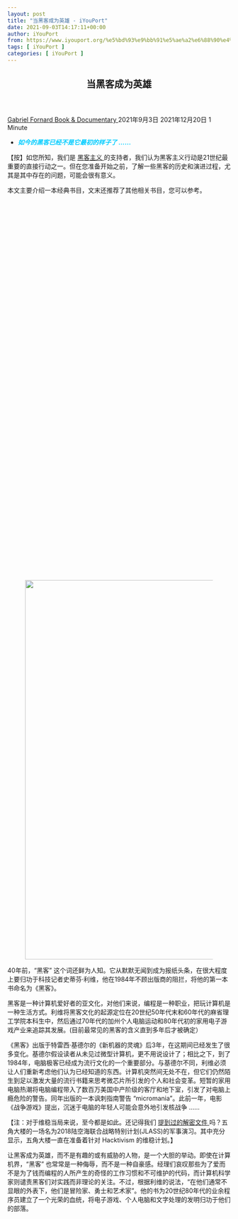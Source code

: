 ```yaml
---
layout: post
title: "当黑客成为英雄 - iYouPort"
date: 2021-09-03T14:17:11+00:00
author: iYouPort
from: https://www.iyouport.org/%e5%bd%93%e9%bb%91%e5%ae%a2%e6%88%90%e4%b8%ba%e8%8b%b1%e9%9b%84/
tags: [ iYouPort ]
categories: [ iYouPort ]
---
```


<article class="post-17171 post type-post status-publish format-standard has-post-thumbnail hentry category-book-documentary tag-hacker" id="post-17171">
 <header class="entry-header">
  <h1 class="entry-title">
   当黑客成为英雄
  </h1>
 </header>
 <div class="entry-meta">
  <span class="byline">
   <a href="https://www.iyouport.org/author/gabrielfornard/" rel="author" title="文章作者 Gabriel Fornard">
    Gabriel Fornard
   </a>
  </span>
  <span class="cat-links">
   <a href="https://www.iyouport.org/category/book-documentary/" rel="category tag">
    Book &amp; Documentary
   </a>
  </span>
  <span class="published-on">
   <time class="entry-date published" datetime="2021-09-03T22:17:11+08:00">
    2021年9月3日
   </time>
   <time class="updated" datetime="2021-12-20T22:27:06+08:00">
    2021年12月20日
   </time>
  </span>
  <span class="word-count">
   1 Minute
  </span>
 </div>
 <div class="entry-content">
  <ul>
   <li>
    <span style="color: #00ccff;">
     <em>
      <strong>
       如今的黑客已经不是它最初的样子了 ……
      </strong>
     </em>
    </span>
   </li>
  </ul>
  <p>
   【按】如您所知，我们是
   <a href="https://iyouport.substack.com/?sort=search&amp;search=%E9%BB%91%E5%AE%A2%E4%B8%BB%E4%B9%89%E8%A1%8C%E5%8A%A8%E5%8A%9B" rel="">
    黑客主义
   </a>
   的支持者，我们认为黑客主义行动是21世纪最重要的直接行动之一。但在您准备开始之前，了解一些黑客的历史和演进过程，尤其是其中存在的问题，可能会很有意义。
  </p>
  <p>
   本文主要介绍一本经典书目，文末还推荐了其他相关书目，您可以参考。
  </p>
  <div class="captioned-image-container">
   <figure>
    <a class="image-link image2 image2-854-548" href="https://i2.wp.com/cdn.substack.com/image/fetch/f_auto,q_auto:good,fl_progressive:steep/https%3A%2F%2Fbucketeer-e05bbc84-baa3-437e-9518-adb32be77984.s3.amazonaws.com%2Fpublic%2Fimages%2Fbaf2b92d-67a0-457e-a741-4dec9b25d629_548x854.png?ssl=1" rel="nofollow noopener" target="_blank">
     <img alt="" class="sizing-default aligncenter jetpack-lazy-image" data-attrs='{"src":"https://bucketeer-e05bbc84-baa3-437e-9518-adb32be77984.s3.amazonaws.com/public/images/baf2b92d-67a0-457e-a741-4dec9b25d629_548x854.png","fullscreen":null,"height":854,"width":548,"resizeWidth":null,"bytes":null,"alt":null,"title":null,"type":null,"href":null}' data-lazy-src="https://i1.wp.com/cdn.substack.com/image/fetch/w_1100,c_limit,f_auto,q_auto:good,fl_progressive:steep/https%3A%2F%2Fbucketeer-e05bbc84-baa3-437e-9518-adb32be77984.s3.amazonaws.com%2Fpublic%2Fimages%2Fbaf2b92d-67a0-457e-a741-4dec9b25d629_548x854.png?resize=548%2C854&amp;is-pending-load=1#038;ssl=1" data-recalc-dims="1" height="854" src="https://i1.wp.com/cdn.substack.com/image/fetch/w_1100,c_limit,f_auto,q_auto:good,fl_progressive:steep/https%3A%2F%2Fbucketeer-e05bbc84-baa3-437e-9518-adb32be77984.s3.amazonaws.com%2Fpublic%2Fimages%2Fbaf2b92d-67a0-457e-a741-4dec9b25d629_548x854.png?resize=548%2C854&amp;ssl=1" srcset="data:image/gif;base64,R0lGODlhAQABAIAAAAAAAP///yH5BAEAAAAALAAAAAABAAEAAAIBRAA7" width="548"/>
     <noscript>
      <img alt="" class="sizing-default aligncenter" data-attrs='{"src":"https://bucketeer-e05bbc84-baa3-437e-9518-adb32be77984.s3.amazonaws.com/public/images/baf2b92d-67a0-457e-a741-4dec9b25d629_548x854.png","fullscreen":null,"height":854,"width":548,"resizeWidth":null,"bytes":null,"alt":null,"title":null,"type":null,"href":null}' data-recalc-dims="1" height="854" src="https://i1.wp.com/cdn.substack.com/image/fetch/w_1100,c_limit,f_auto,q_auto:good,fl_progressive:steep/https%3A%2F%2Fbucketeer-e05bbc84-baa3-437e-9518-adb32be77984.s3.amazonaws.com%2Fpublic%2Fimages%2Fbaf2b92d-67a0-457e-a741-4dec9b25d629_548x854.png?resize=548%2C854&amp;ssl=1" width="548"/>
     </noscript>
    </a>
   </figure>
  </div>
  <p>
   40年前，“黑客” 这个词还鲜为人知。它从默默无闻到成为报纸头条，在很大程度上要归功于科技记者史蒂芬·利维，他在1984年不顾出版商的阻拦，将他的第一本书命名为《黑客》。
  </p>
  <p>
   黑客是一种计算机爱好者的亚文化，对他们来说，编程是一种职业，把玩计算机是一种生活方式。利维将黑客文化的起源定位在20世纪50年代末和60年代的麻省理工学院本科生中，然后通过70年代的加州个人电脑运动和80年代初的家用电子游戏产业来追踪其发展。(目前最常见的黑客的含义直到多年后才被确定）
  </p>
  <p>
   《黑客》出版于特雷西·基德尔的《新机器的灵魂》后3年，在这期间已经发生了很多变化。基德尔假设读者从未见过微型计算机，更不用说设计了；相比之下，到了1984年，电脑极客已经成为流行文化的一个重要部分。与基德尔不同，利维必须让人们重新考虑他们认为已经知道的东西。计算机突然间无处不在，但它们仍然陌生到足以激发大量的流行书籍来思考微芯片所引发的个人和社会变革。短暂的家用电脑热潮将电脑编程带入了数百万美国中产阶级的客厅和地下室，引发了对电脑上瘾危险的警告。同年出版的一本讽刺指南警告 “micromania”。此前一年，电影《战争游戏》提出，沉迷于电脑的年轻人可能会意外地引发核战争 ……
  </p>
  <p>
   【注：对于维稳当局来说，至今都是如此。还记得我们
   <a href="https://iyouport.substack.com/p/94b" rel="">
    提到过的解密文件
   </a>
   吗？五角大楼的一场名为2018陆空海联合战略特别计划(JLASS)的军事演习。其中充分显示，五角大楼一直在准备着针对 Hacktivism 的维稳计划。】
  </p>
  <p>
   让黑客成为英雄，而不是有趣的或有威胁的人物，是一个大胆的举动。即使在计算机界，“黑客” 也常常是一种侮辱，而不是一种自豪感。经理们哀叹那些为了爱而不是为了钱而编程的人所产生的奇怪的工作习惯和不可维护的代码，而计算机科学家则谴责黑客们对实践而非理论的关注。不过，根据利维的说法，“在他们通常不显眼的外表下，他们是冒险家、勇士和艺术家”。他的书为20世纪80年代的业余程序员建立了一个光荣的血统，将电子游戏、个人电脑和文字处理的发明归功于他们的部落。
  </p>
  <div class="captioned-image-container">
   <figure>
    <p>
     <figure class="wp-caption aligncenter" style="width: 728px">
      <img alt="" class="sizing-default jetpack-lazy-image" data-attrs='{"src":"https://bucketeer-e05bbc84-baa3-437e-9518-adb32be77984.s3.amazonaws.com/public/images/7b96ec10-543d-4ffb-a621-111544d1226e_1067x3744.png","fullscreen":null,"height":3744,"width":1067,"resizeWidth":null,"bytes":null,"alt":null,"title":null,"type":null,"href":null}' data-lazy-src="https://i1.wp.com/cdn.substack.com/image/fetch/w_1100,c_limit,f_auto,q_auto:good,fl_progressive:steep/https%3A%2F%2Fbucketeer-e05bbc84-baa3-437e-9518-adb32be77984.s3.amazonaws.com%2Fpublic%2Fimages%2F7b96ec10-543d-4ffb-a621-111544d1226e_1067x3744.png?resize=728%2C3744&amp;is-pending-load=1#038;ssl=1" data-recalc-dims="1" height="3744" src="https://i1.wp.com/cdn.substack.com/image/fetch/w_1100,c_limit,f_auto,q_auto:good,fl_progressive:steep/https%3A%2F%2Fbucketeer-e05bbc84-baa3-437e-9518-adb32be77984.s3.amazonaws.com%2Fpublic%2Fimages%2F7b96ec10-543d-4ffb-a621-111544d1226e_1067x3744.png?resize=728%2C3744&amp;ssl=1" srcset="data:image/gif;base64,R0lGODlhAQABAIAAAAAAAP///yH5BAEAAAAALAAAAAABAAEAAAIBRAA7" width="728"/>
      <noscript>
       <img alt="" class="sizing-default" data-attrs='{"src":"https://bucketeer-e05bbc84-baa3-437e-9518-adb32be77984.s3.amazonaws.com/public/images/7b96ec10-543d-4ffb-a621-111544d1226e_1067x3744.png","fullscreen":null,"height":3744,"width":1067,"resizeWidth":null,"bytes":null,"alt":null,"title":null,"type":null,"href":null}' data-recalc-dims="1" height="3744" src="https://i1.wp.com/cdn.substack.com/image/fetch/w_1100,c_limit,f_auto,q_auto:good,fl_progressive:steep/https%3A%2F%2Fbucketeer-e05bbc84-baa3-437e-9518-adb32be77984.s3.amazonaws.com%2Fpublic%2Fimages%2F7b96ec10-543d-4ffb-a621-111544d1226e_1067x3744.png?resize=728%2C3744&amp;ssl=1" width="728"/>
      </noscript>
      <figcaption class="wp-caption-text">
       https://www.patreon.com/posts/zhe-bu-shi-leng-42876322
      </figcaption>
     </figure>
    </p>
   </figure>
  </div>
  <h3>
   <strong>
    黑客伦理
   </strong>
  </h3>
  <p>
   你很有可能读过利维的书，这本书常年位于亚马逊计算机历史畅销书榜首附近，并在2020年获得了超过130次新的引用。即使你没有读过，也可能已经遇到过他将 “黑客伦理” 提炼为六个要点的清单。利维宣称这是 “他们给我们的礼物”，“甚至对我们这些对计算机完全没有兴趣的人也有价值”。
  </p>
  <p>
   六个要点：
  </p>
  <ul>
   <li>
    接触计算机  — — 以及任何可能教你了解世界运作方式的东西  — —
    <strong>
     应该是无限制的和完全的
    </strong>
    。始终屈服于 “实践的要求”！
   </li>
   <li>
    <strong>
     所有的信息都应该是免费的
    </strong>
    。
   </li>
   <li>
    <strong>
     不信任任何权威 — — 促进去中心化
    </strong>
    。
   </li>
   <li>
    评判黑客的标准应该是他们的黑客行动，而不是学位、年龄、种族、性别或职位等标准。
   </li>
   <li>
    你可以在电脑上创造艺术和美丽。
   </li>
   <li>
    计算机可以改变你的生活，使之更好。
   </li>
  </ul>
  <p>
   就像人类学家访问一个偏远的部落一样，利维拥有认识和记录一个陌生文化的核心假设所需的外部视角。在某种意义上，这些要点是永恒的。如果你正在阅读这篇文章，你肯定会在自己身上或在你工作或学习过的人身上认识到其中一些信念。然而，
   <strong>
    阅读清单并不能替代在其原始背景下理解这些信念
   </strong>
   。
  </p>
  <div class="captioned-image-container">
   <figure>
    <p>
     <figure class="wp-caption aligncenter" style="width: 728px">
      <img alt="" class="sizing-default jetpack-lazy-image" data-attrs='{"src":"https://bucketeer-e05bbc84-baa3-437e-9518-adb32be77984.s3.amazonaws.com/public/images/fe95eaf6-6fb9-4a98-9726-24ec19ea1d92_1067x779.png","fullscreen":null,"height":779,"width":1067,"resizeWidth":null,"bytes":null,"alt":null,"title":null,"type":null,"href":null}' data-lazy-src="https://i1.wp.com/cdn.substack.com/image/fetch/w_1100,c_limit,f_auto,q_auto:good,fl_progressive:steep/https%3A%2F%2Fbucketeer-e05bbc84-baa3-437e-9518-adb32be77984.s3.amazonaws.com%2Fpublic%2Fimages%2Ffe95eaf6-6fb9-4a98-9726-24ec19ea1d92_1067x779.png?resize=728%2C779&amp;is-pending-load=1#038;ssl=1" data-recalc-dims="1" height="779" src="https://i1.wp.com/cdn.substack.com/image/fetch/w_1100,c_limit,f_auto,q_auto:good,fl_progressive:steep/https%3A%2F%2Fbucketeer-e05bbc84-baa3-437e-9518-adb32be77984.s3.amazonaws.com%2Fpublic%2Fimages%2Ffe95eaf6-6fb9-4a98-9726-24ec19ea1d92_1067x779.png?resize=728%2C779&amp;ssl=1" srcset="data:image/gif;base64,R0lGODlhAQABAIAAAAAAAP///yH5BAEAAAAALAAAAAABAAEAAAIBRAA7" width="728"/>
      <noscript>
       <img alt="" class="sizing-default" data-attrs='{"src":"https://bucketeer-e05bbc84-baa3-437e-9518-adb32be77984.s3.amazonaws.com/public/images/fe95eaf6-6fb9-4a98-9726-24ec19ea1d92_1067x779.png","fullscreen":null,"height":779,"width":1067,"resizeWidth":null,"bytes":null,"alt":null,"title":null,"type":null,"href":null}' data-recalc-dims="1" height="779" src="https://i1.wp.com/cdn.substack.com/image/fetch/w_1100,c_limit,f_auto,q_auto:good,fl_progressive:steep/https%3A%2F%2Fbucketeer-e05bbc84-baa3-437e-9518-adb32be77984.s3.amazonaws.com%2Fpublic%2Fimages%2Ffe95eaf6-6fb9-4a98-9726-24ec19ea1d92_1067x779.png?resize=728%2C779&amp;ssl=1" width="728"/>
      </noscript>
      <figcaption class="wp-caption-text">
       https://www.patreon.com/posts/zui-li-hai-de-ke-51119643
      </figcaption>
     </figure>
    </p>
   </figure>
  </div>
  <h3>
   <strong>
    1960年代的麻省理工学院黑客们
   </strong>
  </h3>
  <p>
   这本书的第一部分，解释了麻省理工学院黑客精神的起源，是迄今为止最有影响力的部分。黑客这个词在麻省理工学院的文化中根深蒂固。像其他学生一样，麻省理工学院的学生们也喜欢恶作剧。对于有天赋的和高度竞争性的技术工程师来说，恶作剧是一个机会，可以通过令人惊叹虽然毫无意义的工程创意壮举来炫耀。麻省理工学院最典型的黑客行为发生在1984年，当时一辆看似校园警车的东西出现在大圆顶上。
  </p>
  <p>
   那些表现出高超技能但没有明显功利性的计算机程序也可能是 “黑客”。从1958年起，计算机黑客社区围绕麻省理工学院的TX-0计算机形成，并在1962年第一批微型计算机之一 — — 数字设备公司的PDP-1安装时扩大。麻省理工学院当时在计算领域处于世界领先地位，这要归功于围绕 “旋风计划”（一台早期的数字计算机，成为SAGE防空网络的原型）、分时系统的开创性工作（成为MAC计划）以及由约翰·麦卡锡和马文·明斯基创建的人工智能实验室而建立的专业知识集群。
  </p>
  <p>
   【注：TX-0 是早期的完全晶体管计算机，包含当时巨大的64K的18位字磁芯存储器。TX-0的建造始于1955年，并于1956年结束。直到1960年代，它一直在MIT中使用。PDP-1，迪吉多公司PDP系列所推出的第一个机型，于1960年上市。它是形成黑客文化的重要推手，在麻省理工学院与BBN Technologies 都可以看到它的身影。】
  </p>
  <div class="captioned-image-container">
   <figure>
    <p>
     <figure class="wp-caption aligncenter" style="width: 728px">
      <img alt="" class="sizing-default jetpack-lazy-image" data-attrs='{"src":"https://bucketeer-e05bbc84-baa3-437e-9518-adb32be77984.s3.amazonaws.com/public/images/0d40e075-be64-44f3-a817-657191ac6b08_1067x1747.png","fullscreen":null,"height":1747,"width":1067,"resizeWidth":null,"bytes":null,"alt":null,"title":null,"type":null,"href":null}' data-lazy-src="https://i0.wp.com/cdn.substack.com/image/fetch/w_1100,c_limit,f_auto,q_auto:good,fl_progressive:steep/https%3A%2F%2Fbucketeer-e05bbc84-baa3-437e-9518-adb32be77984.s3.amazonaws.com%2Fpublic%2Fimages%2F0d40e075-be64-44f3-a817-657191ac6b08_1067x1747.png?resize=728%2C1747&amp;is-pending-load=1#038;ssl=1" data-recalc-dims="1" height="1747" src="https://i0.wp.com/cdn.substack.com/image/fetch/w_1100,c_limit,f_auto,q_auto:good,fl_progressive:steep/https%3A%2F%2Fbucketeer-e05bbc84-baa3-437e-9518-adb32be77984.s3.amazonaws.com%2Fpublic%2Fimages%2F0d40e075-be64-44f3-a817-657191ac6b08_1067x1747.png?resize=728%2C1747&amp;ssl=1" srcset="data:image/gif;base64,R0lGODlhAQABAIAAAAAAAP///yH5BAEAAAAALAAAAAABAAEAAAIBRAA7" width="728"/>
      <noscript>
       <img alt="" class="sizing-default" data-attrs='{"src":"https://bucketeer-e05bbc84-baa3-437e-9518-adb32be77984.s3.amazonaws.com/public/images/0d40e075-be64-44f3-a817-657191ac6b08_1067x1747.png","fullscreen":null,"height":1747,"width":1067,"resizeWidth":null,"bytes":null,"alt":null,"title":null,"type":null,"href":null}' data-recalc-dims="1" height="1747" src="https://i0.wp.com/cdn.substack.com/image/fetch/w_1100,c_limit,f_auto,q_auto:good,fl_progressive:steep/https%3A%2F%2Fbucketeer-e05bbc84-baa3-437e-9518-adb32be77984.s3.amazonaws.com%2Fpublic%2Fimages%2F0d40e075-be64-44f3-a817-657191ac6b08_1067x1747.png?resize=728%2C1747&amp;ssl=1" width="728"/>
      </noscript>
      <figcaption class="wp-caption-text">
       https://www.patreon.com/posts/kan-dian-ying-ke-51513552
      </figcaption>
     </figure>
    </p>
   </figure>
  </div>
  <p>
   黑客们的共同乐趣是操纵正式的、基于规则的系统的运作，以产生意想不到的结果。利维描述说，他们在麻省理工学院铁路模型技术俱乐部 (Tech Model Railroad Club) 的会议上黑掉了《罗伯特议事规则》，黑掉了英语，以产生像 winnitude 这样在逻辑上应该存在的词；甚至黑掉了印在他们最喜欢的餐馆菜单上的中文符号，以创造出无法食用的 “酸甜苦辣瓜”。
  </p>
  <p>
   计算机编程为符号的高超操作提供了无与伦比的机会。利维通过展示黑客们从十进制打印程序中剃除指令来证明这一点。在几个星期的竞争性编程的公共狂热中，最终在告示板上胜利地张贴了一个最佳程序。这并不罕见：在20世纪50年代，让计算机做任何事都需要高效的编程。在接受采访时，计算机先驱们经常回忆起被挤在一张打孔卡上的加载器程序、节省了几条指令的子程序调用机制、或在磁鼓上自动分配指令以便及时被读取执行的汇编器所带来的快乐。许多著名的计算机科学家都是从系统程序员开始的，这个群体以其非传统的外观而闻名。早在1958年，在黑客或嬉皮士被记录在案之前，《商业周刊》的一篇文章就抱怨说：“计算机一直在错误的人手中。1966年，当 “数据处理管理协会”(DPMA)，一个行政计算中心的主管团体，开始考虑与ACM的关系时，他们的一位领导人重复了一个谣言，说ACM成员 “是运动衫和运动鞋团体的一部分” 。
  </p>
  <p>
   麻省理工学院的特别之处不在于它有一台电脑，也不在于不修边幅的程序员在设计令人印象深刻的技巧。而是麻省理工学院有足够多的计算机，可以把几台多余的机器留在外面供社区成员玩耍。大多数计算机都掌握在专业操作员手中，用一个奇怪的反天主教的比喻，利维将其视为 “神职人员” — — 站在信徒和救赎工具之间。学生们会提交程序并得到结果，但从未接触过计算机或与之直接互动。即使是那些把计算机当作实验室设备的大学，让研究人员在机器上注册一两个小时，也需要记录目的。
  </p>
  <p>
   利维仔细地将他的黑客概念与 “官方认可的用户” 区分开，对后者来说，计算是解决研究问题和发表论文的一种手段，而不是目的本身。对于黑客来说，他们中的大多数人都是从本科生开始的，
   <strong>
    计算机编程不是对正式学习的帮助，而是一种替代。利维笔下的许多人物都从大学辍学，花更多的时间来玩弄机器
   </strong>
   。一个黑客实现了第一个LISP解释器，其他的黑客去了加州，在伯克利开发操作系统，明斯基雇佣了几个人为他的实验室制作软件。然而，利维把他们在分时系统和人工智能方面的正式工作放在了台下，而把重点放在他们夜间的追求上。他们是一个丰富的阵容，利维把他们作为有自己特点的古怪的人而不是作为普通极客来表现方面，做得非常好。
  </p>
  <p>
   由于不需要证明他们的程序有任何有用的用途，黑客们开创了计算机技术的项目，一旦硬件成本下降，这些项目就会变得很普遍。PDP-1配备了一个基于矢量的图形显示器，这对那个时代来说是一个不寻常的能力。他们的一个程序是 “昂贵的打字机”，它使用屏幕来编辑程序代码。占用整台计算机进行编程没有什么经济意义，这就是为什么通常的做法是用铅笔写出代码，然后打到卡片或纸带上。另一种是 “昂贵的计算器”，它在一个比它贵几百倍的设备上复制了机械式桌面计算器的互动功能。
  </p>
  <p>
   利维用一整章的篇幅介绍了黑客集体所进行的最辉煌的资源滥用：视频游戏《太空战》，黑客们从旧的科幻小说书中得到启发，对任务进行编程，模拟和可视化火箭船在太空中的运动，添加光子鱼雷、复杂的星域背景和恒星的引力，创造了一个令人上瘾的战斗游戏。这并不是第一个游戏，但却是第一个重要的电子游戏。DEC开始将代码作为其计算机的诊断程序分发，并将其传播到许多其他网站。1972年，Whole Earth Catalog 的创始人斯图尔特·布兰德（Stewart Brand）在《滚石》杂志的一篇文章中介绍了《太空战》，为它带来了更大的名气。事实证明，这款游戏对于酒吧里的醉酒者来说过于复杂了，但诺兰和达布尼以他们的下一个版本启动了视频街机行业：《乓》（Pong）。
  </p>
  <div class="captioned-image-container">
   <figure>
    <a class="image-link image2 image2-786-474" href="https://i0.wp.com/cdn.substack.com/image/fetch/f_auto,q_auto:good,fl_progressive:steep/https%3A%2F%2Fbucketeer-e05bbc84-baa3-437e-9518-adb32be77984.s3.amazonaws.com%2Fpublic%2Fimages%2F45fb021d-ccde-4806-9da0-beba1170d0c2_474x786.png?ssl=1" rel="nofollow noopener" target="_blank">
     <img alt="" class="sizing-default aligncenter jetpack-lazy-image" data-attrs='{"src":"https://bucketeer-e05bbc84-baa3-437e-9518-adb32be77984.s3.amazonaws.com/public/images/45fb021d-ccde-4806-9da0-beba1170d0c2_474x786.png","fullscreen":null,"height":786,"width":474,"resizeWidth":null,"bytes":null,"alt":null,"title":null,"type":null,"href":null}' data-lazy-src="https://i1.wp.com/cdn.substack.com/image/fetch/w_1100,c_limit,f_auto,q_auto:good,fl_progressive:steep/https%3A%2F%2Fbucketeer-e05bbc84-baa3-437e-9518-adb32be77984.s3.amazonaws.com%2Fpublic%2Fimages%2F45fb021d-ccde-4806-9da0-beba1170d0c2_474x786.png?resize=474%2C786&amp;is-pending-load=1#038;ssl=1" data-recalc-dims="1" height="786" src="https://i1.wp.com/cdn.substack.com/image/fetch/w_1100,c_limit,f_auto,q_auto:good,fl_progressive:steep/https%3A%2F%2Fbucketeer-e05bbc84-baa3-437e-9518-adb32be77984.s3.amazonaws.com%2Fpublic%2Fimages%2F45fb021d-ccde-4806-9da0-beba1170d0c2_474x786.png?resize=474%2C786&amp;ssl=1" srcset="data:image/gif;base64,R0lGODlhAQABAIAAAAAAAP///yH5BAEAAAAALAAAAAABAAEAAAIBRAA7" width="474"/>
     <noscript>
      <img alt="" class="sizing-default aligncenter" data-attrs='{"src":"https://bucketeer-e05bbc84-baa3-437e-9518-adb32be77984.s3.amazonaws.com/public/images/45fb021d-ccde-4806-9da0-beba1170d0c2_474x786.png","fullscreen":null,"height":786,"width":474,"resizeWidth":null,"bytes":null,"alt":null,"title":null,"type":null,"href":null}' data-recalc-dims="1" height="786" src="https://i1.wp.com/cdn.substack.com/image/fetch/w_1100,c_limit,f_auto,q_auto:good,fl_progressive:steep/https%3A%2F%2Fbucketeer-e05bbc84-baa3-437e-9518-adb32be77984.s3.amazonaws.com%2Fpublic%2Fimages%2F45fb021d-ccde-4806-9da0-beba1170d0c2_474x786.png?resize=474%2C786&amp;ssl=1" width="474"/>
     </noscript>
    </a>
   </figure>
  </div>
  <h3>
   <strong>
    庆祝黑客文化
   </strong>
  </h3>
  <p>
   最初的黑客既没有破坏性，也不像后来盗用这个词的网上破坏者和罪犯那样致力于偷窃专有数据，但他们实际上是反社会的。
   <strong>
    利维描述他们如何不尊重任何可能限制他们使用技术或阻止他们重新配置系统的规则或惯例。他们被视为绕过上锁的门，对电梯进行重新编程，并占有工具。
   </strong>
  </p>
  <p>
   大多数技术作家可以被归类为批评家或拉拉队。对拉拉队来说，新技术开启了乌托邦式的可能性，释放了人类的潜力。对批评者来说，每一项新技术都是对意外后果的研究，或者是加强不公正和压迫的方式。利维并非不加批判，但他明确地对捕捉他的主人公如何看待世界更感兴趣，而不是对他们进行训斥。该书的副标题是 “计算机革命的英雄”，并不承认有太多的细微差别。
  </p>
  <p>
   并非所有黑客文化的观察者都能如此接受。利维拒绝了麻省理工学院教授 Joseph Weizenbaum 对该学院的 “计算机流浪汉”（一个从Brand借来的术语）的描述，这让人想起维多利亚时代小说中的肮脏的鸦片馆，“可以看到邋遢的年轻人，往往有一双凹陷的发光的眼睛，坐在电脑控制台前，他们的手臂绷紧，等待着用已经准备好的手指向按钮和按键开火，似乎就像赌徒对滚动的骰子一样专注 ….。他们的食物，如果他们安排的话，会被送到他们面前，永远是：咖啡、可乐、三明治。如果可能的话，他们就睡在电脑附近的小床上 …. 他们皱巴巴的衣服，没有清洗和胡子拉碴的脸，以及没有梳理的头发，都证明他们对自己的身体和他们所处的世界漠不关心”。
  </p>
  <p>
   麻省理工学院教授雪莉·特克尔（Sherry Turkle）在她的民族志研究报告《第二自我：计算机与人类精神》中对麻省理工学院的黑客文化做了同样尖锐的描述，这是对早期计算机使用的另一项经典研究。 作为一个加入麻省理工学院的人文主义者，她 “沉浸在一个对我来说完全陌生的世界里”。特克尔的书中大部分内容都在探索计算机为教育和个人发展带来的认知可能性。然而，她主要将黑客作为人类发展出现问题时的警示性说明。
  </p>
  <p>
   黑客的生活在大多数情况下是独身的，但它仍然是高度性别化的。利维写道：“计算机操作比卷入一段浪漫的关系要重要得多。这是一个优先事项的问题。黑客工作已经取代了他们生活中的性”。女性几乎是不可见的，因为黑客 “形成了一种纯粹的男性文化”。“可悲的事实是”，利维指出，“从来没有一个明星级的女黑客。的确有一些女程序员，她们中的一些人很优秀，但是，似乎没有女性把黑客作为一种神圣的召唤……”。 利维在其他问题上的沉默表明，他描述的黑客都是白人，他们没有与女性发生的性行为，这是那个时代的默认假设。
  </p>
  <p>
   黑客们创造了一个新的男性空间，就像天主教神职或美国海军陆战队一样具有文化上的特色。特克尔对黑客们的这些选择作出了比利维更严厉的判断。她认为，即使在麻省理工学院的不正常文化中，计算机科学学生也是 “被排斥者中的被排斥者 …… 典型的书呆子、孤独者和失败者”。她在 “黑客：爱上机器本身” 一章中，首先描述了麻省理工学院的 “反选美” 活动，即每年评选 “校园里最丑的人” 的比赛。她认为，这是一种自我厌恶的社会疾病的证据，“接受并防御性地宣称需要切断科学和感官之间的联系”。根据特克尔的说法，黑客们在心理发展的正常过程中 “被卡住了”，在这个过程中，成年人对黑客们所说的人类关系、工作和个人责任的 “现实世界” 进行调适。这意味着接受不确定的结果和情感风险，放弃青春期对 “完美掌握” 受控事物世界的需求。黑客们拒绝这样做，而是创造一种 “高度仪式化” 的文化来支持这种选择并使之正常化。她对他们拒绝艺术和文化的感性元素感到震惊，特别是他们倾向于将音乐仅仅作为算法表达，而不是人类情感和乐器调谐的重要活动。
  </p>
  <p>
   利维确实承认黑客社会的一些负面因素。黑客们纯粹根据编程技能和对黑客工作的承诺来判断对方，而不是根据更传统的社会标志。他们是精英主义者，根据道德准则对 “赢家和输家” 做出严厉的判断，这种道德准则将编码能力和对编程的承诺置于所有其他美德之上。
  </p>
  <p>
   <strong>
    利维最接近于直接批评的是指出黑客生活中最明显的矛盾：它与军工企业的关系。
   </strong>
   黑客价值观谴责商业主义和等级制度，赞成个人之间自由交换代码和想法。然而，TX-0是由政府出资购买的。在完成其军事目的后，它可以被转用于学生用途。而且，
   <strong>
    正如利维所指出的，人工智能实验室的所有活动，“甚至是黑客伦理的最疯狂或无政府主义的表现，实际上都是由国防部资助的”。
   </strong>
   20世纪60年代末，利维描写的黑客们在技术广场上的实验室里享受着 “黑客的黄金时代”，看到外面有抗议者反对计算机在越南战争中的作用，他们感到很神秘。正如利维所说：“一种非常坚定的唯我论在9楼统治着一切”，因为黑客们否认冷战的地缘政治与他们的军事赞助的无政府主义乌托邦之间有任何联系，现在他们受到了钢栅栏和电子锁的保护。(唯我论是一种态度，即 认为自己头脑之外的东西显然都不是真实的)。
  </p>
  <div class="captioned-image-container">
   <figure>
    <a class="image-link image2 image2-600-728" href="https://i0.wp.com/cdn.substack.com/image/fetch/f_auto,q_auto:good,fl_progressive:steep/https%3A%2F%2Fbucketeer-e05bbc84-baa3-437e-9518-adb32be77984.s3.amazonaws.com%2Fpublic%2Fimages%2Fc3422267-0c66-4e35-acae-9f70fcc0705b_1067x600.jpeg?ssl=1" rel="nofollow noopener" target="_blank">
     <img alt="" class="sizing-default aligncenter jetpack-lazy-image" data-attrs='{"src":"https://bucketeer-e05bbc84-baa3-437e-9518-adb32be77984.s3.amazonaws.com/public/images/c3422267-0c66-4e35-acae-9f70fcc0705b_1067x600.jpeg","fullscreen":null,"height":600,"width":1067,"resizeWidth":null,"bytes":null,"alt":null,"title":null,"type":null,"href":null}' data-lazy-src="https://i1.wp.com/cdn.substack.com/image/fetch/w_1100,c_limit,f_auto,q_auto:good,fl_progressive:steep/https%3A%2F%2Fbucketeer-e05bbc84-baa3-437e-9518-adb32be77984.s3.amazonaws.com%2Fpublic%2Fimages%2Fc3422267-0c66-4e35-acae-9f70fcc0705b_1067x600.jpeg?resize=728%2C600&amp;is-pending-load=1#038;ssl=1" data-recalc-dims="1" height="600" src="https://i1.wp.com/cdn.substack.com/image/fetch/w_1100,c_limit,f_auto,q_auto:good,fl_progressive:steep/https%3A%2F%2Fbucketeer-e05bbc84-baa3-437e-9518-adb32be77984.s3.amazonaws.com%2Fpublic%2Fimages%2Fc3422267-0c66-4e35-acae-9f70fcc0705b_1067x600.jpeg?resize=728%2C600&amp;ssl=1" srcset="data:image/gif;base64,R0lGODlhAQABAIAAAAAAAP///yH5BAEAAAAALAAAAAABAAEAAAIBRAA7" width="728"/>
     <noscript>
      <img alt="" class="sizing-default aligncenter" data-attrs='{"src":"https://bucketeer-e05bbc84-baa3-437e-9518-adb32be77984.s3.amazonaws.com/public/images/c3422267-0c66-4e35-acae-9f70fcc0705b_1067x600.jpeg","fullscreen":null,"height":600,"width":1067,"resizeWidth":null,"bytes":null,"alt":null,"title":null,"type":null,"href":null}' data-recalc-dims="1" height="600" src="https://i1.wp.com/cdn.substack.com/image/fetch/w_1100,c_limit,f_auto,q_auto:good,fl_progressive:steep/https%3A%2F%2Fbucketeer-e05bbc84-baa3-437e-9518-adb32be77984.s3.amazonaws.com%2Fpublic%2Fimages%2Fc3422267-0c66-4e35-acae-9f70fcc0705b_1067x600.jpeg?resize=728%2C600&amp;ssl=1" width="728"/>
     </noscript>
    </a>
   </figure>
  </div>
  <h3>
   <strong>
    20世纪70年代的加州黑客们
   </strong>
  </h3>
  <p>
   在这本书的第二部分，利维来到加利福尼亚，在那里，政府和军事合同培育了半导体和电子设备的生产，人们第一次开始称之为
   <a href="https://iyouport.substack.com/p/-theyre-always-watching" rel="">
    硅谷
   </a>
   。至少在他看来，黑客文化是通过斯坦福大学的人工智能实验室与麻省理工学院的紧密联系（包括新建成的
   <a href="https://iyouport.substack.com/p/--d23" rel="">
    ARPANET
   </a>
   ）而来的。在加利福尼亚，黑客文化与当地的反文化运动以及先前存在的电子爱好者和专业人士的社区融合在一起。
  </p>
  <ul>
   <li>
    <em>
     如果您错过了《
     <a href="https://iyouport.substack.com/p/--d23" rel="">
      互联网究竟是什么？ — — 来自“监视谷”惊人的启示
     </a>
     》
    </em>
   </li>
  </ul>
  <p>
   黑客们并没有像《新机器的灵魂》那样被精心设计。克里斯托弗·莱曼·霍普特在为《纽约时报》评论这本书时指出，它开始 “在中途跛行 — — 在不知何故越来越不激动的细节中陷入困境”。我们大多数人都是通过利维的报道才知道麻省理工学院的黑客，而1984年的另外两部作品则对个人电脑行业的创立进行了充分的报道。随后的几十部复述都遵循了同样的基本轮廓，其中最著名的是罗伯特·X·克林格利（Robert X. Cringely）的《偶然的帝国》、沃尔特·艾萨克森（Walter Isaacson）的《乔布斯传》，以及几部电影和电视节目。
  </p>
  <p>
   <strong>
    利维的独特之处在于他对故事中反文化因素的关注
   </strong>
   ，这一点在他本节的中心人物身上得到了体现：李·费尔森斯坦，一个有天赋的电子工程师和伯克利反文化的忠实成员。弗雷德·特纳（Fred Turner）的经典著作《从反文化到网络文化》（From Counterculture to Cyberculture），以斯图尔特·布兰德（Stuart Brand）为中心，展示了冷战早期发展的控制论思想与1960年代末加州反文化的元素之间的深刻联系。他们的互动在塑造未来的政治、文化以及在线交流的应用方面做得更多，而不是刺激核心计算技术的发展。 相比之下，费尔森斯坦在反文化的经典伯克利反战变体与1970年代中期新兴的个人电脑产业之间提供了罕见的直接联系。他加入了一个拥有一台过时的微型计算机但缺乏技能和职业道德的集体，创建了 “社区记忆项目”，一个通过公共终端访问的短暂的在线社区。
  </p>
  <ul>
   <li>
    <em>
     如果您错过了《
     <a href="https://iyouport.substack.com/p/--bd1" rel="">
      不，互联网并没有杀死反文化 — 您只是在寡头服务上找不到它
     </a>
     》
    </em>
   </li>
  </ul>
  <p>
   费森斯坦对时间共享的承诺很快就被这样的认识所削弱：他计划用于廉价视频终端的微处理器和内存芯片也可以为独立的计算机提供动力。利维生动地描述了自制计算机俱乐部，这是一个在斯坦福大学校园内组建的非正式团体，向湾区的电子爱好者社区介绍个人计算技术。它激发了费尔森斯坦创造 Sol 20 个人电脑的灵感，这种优雅的设计经过优化，即使在文明崩溃后也易于维修。由于费尔森斯坦的商业伙伴在商业方面没有什么诀窍，Sol 很快就黯然失色了，尽管几年后他作为预算价格、手提箱大小的 Osborne 1 便携式计算机的设计师再次出现。
  </p>
  <p>
   利维对 “黑客伦理” 的浪漫依恋，在某种程度上类似于 Tracy Kidder 对那些努力寻找意义而不是赚钱的工程师的赞美，在这里产生了未解决的矛盾。个人电脑不是免费赠送的，此后的微型计算机也不是。
   <strong>
    最初的黑客们依靠的是别人的钱。消费级计算机的发明拓宽了黑客的渠道，并将其从军事赞助中解放出来
   </strong>
   。到20世纪80年代初，休闲编程成为了数百万美国人（大多是中产阶级）的可行爱好，不再是以麻省理工学院和斯坦福大学等地为中心的小社区的专利。
  </p>
  <p>
   不可否认，费尔森斯坦是一个迷人的人物。然而，利维坚持认为个人计算机是反商业的、源于大学的黑客伦理的表达，这使得他很难处理苹果以及经常被忽视的 Radio Shack 和 Commodore 在1970年代末向个人买家出售数十万台电脑的成功。苹果公司的创始工程师史蒂夫·沃兹尼亚克（Steve Wozniak）得到了一幅精美的肖像画，帮助他在公众的想象中成为硬件黑客的化身，他对用他的电路的优雅给其他黑客留下深刻印象比对赚钱更感兴趣。尽管沃兹尼亚克的个人美德，利维依然暗示，
   <strong>
    <a href="https://www.iyouport.org/%e8%8b%b9%e6%9e%9c%e5%8d%96%e7%9a%84%e7%a9%b6%e7%ab%9f%e6%98%af%e4%bb%80%e4%b9%88%ef%bc%9f%e8%bf%99%e4%b8%aa%e6%97%b6%e4%bb%a3%e6%9c%80%e5%85%b3%e9%94%ae%e7%9a%84%e4%b8%8d%e6%98%af%e6%8a%80%e6%9c%af/" rel="">
     苹果公司
    </a>
    很快就背叛了黑客伦理。正如 Lehmann-Haupt 酸溜溜地指出的那样，“很难说[利维]是在庆祝廉价家用电脑的到来，还是在哀叹其惊人的盈利能力”。
   </strong>
  </p>
  <div class="captioned-image-container">
   <figure>
    <a class="image-link image2 image2-697-728" href="https://i2.wp.com/cdn.substack.com/image/fetch/f_auto,q_auto:good,fl_progressive:steep/https%3A%2F%2Fbucketeer-e05bbc84-baa3-437e-9518-adb32be77984.s3.amazonaws.com%2Fpublic%2Fimages%2F1e4d30ef-1e1b-4635-bad4-9377d6ecfd96_1067x697.jpeg?ssl=1" rel="nofollow noopener" target="_blank">
     <img alt="" class="sizing-default aligncenter jetpack-lazy-image" data-attrs='{"src":"https://bucketeer-e05bbc84-baa3-437e-9518-adb32be77984.s3.amazonaws.com/public/images/1e4d30ef-1e1b-4635-bad4-9377d6ecfd96_1067x697.jpeg","fullscreen":null,"height":697,"width":1067,"resizeWidth":null,"bytes":null,"alt":null,"title":null,"type":null,"href":null}' data-lazy-src="https://i1.wp.com/cdn.substack.com/image/fetch/w_1100,c_limit,f_auto,q_auto:good,fl_progressive:steep/https%3A%2F%2Fbucketeer-e05bbc84-baa3-437e-9518-adb32be77984.s3.amazonaws.com%2Fpublic%2Fimages%2F1e4d30ef-1e1b-4635-bad4-9377d6ecfd96_1067x697.jpeg?resize=728%2C697&amp;is-pending-load=1#038;ssl=1" data-recalc-dims="1" height="697" src="https://i1.wp.com/cdn.substack.com/image/fetch/w_1100,c_limit,f_auto,q_auto:good,fl_progressive:steep/https%3A%2F%2Fbucketeer-e05bbc84-baa3-437e-9518-adb32be77984.s3.amazonaws.com%2Fpublic%2Fimages%2F1e4d30ef-1e1b-4635-bad4-9377d6ecfd96_1067x697.jpeg?resize=728%2C697&amp;ssl=1" srcset="data:image/gif;base64,R0lGODlhAQABAIAAAAAAAP///yH5BAEAAAAALAAAAAABAAEAAAIBRAA7" width="728"/>
     <noscript>
      <img alt="" class="sizing-default aligncenter" data-attrs='{"src":"https://bucketeer-e05bbc84-baa3-437e-9518-adb32be77984.s3.amazonaws.com/public/images/1e4d30ef-1e1b-4635-bad4-9377d6ecfd96_1067x697.jpeg","fullscreen":null,"height":697,"width":1067,"resizeWidth":null,"bytes":null,"alt":null,"title":null,"type":null,"href":null}' data-recalc-dims="1" height="697" src="https://i1.wp.com/cdn.substack.com/image/fetch/w_1100,c_limit,f_auto,q_auto:good,fl_progressive:steep/https%3A%2F%2Fbucketeer-e05bbc84-baa3-437e-9518-adb32be77984.s3.amazonaws.com%2Fpublic%2Fimages%2F1e4d30ef-1e1b-4635-bad4-9377d6ecfd96_1067x697.jpeg?resize=728%2C697&amp;ssl=1" width="728"/>
     </noscript>
    </a>
   </figure>
  </div>
  <h3>
   <strong>
    20世纪80年代初的视频游戏黑客们
   </strong>
  </h3>
  <p>
   利维的书的第三部分是最狭窄的：一个年轻的电子游戏程序员约翰·哈里斯和他的个人电脑软件出版商之间的关系肖像。哈里斯最大的成就是对街机游戏《蛙人》（Frogger）的熟练转换，但却没有改变历史的进程。相反，他作为一个普通程序员，代表了自学成才的软件开发者的新商业机会。
  </p>
  <p>
   腼腆而不谙世事的哈里斯是80年代初一代青少年计算机程序员的一员。家用电脑被推销为编程机器，当它们被插入并连接到电视机上时，会显示一个BASIC命令提示。最专注的程序员毕业于汇编语言，就像最初的麻省理工学院黑客。在消费级硬件上复制投币式街机游戏的流畅动画，需要完美的代码来操纵每台机器的独特怪癖。最好的程序员，如哈里斯，倾向于单独工作，并将自己限制在一台机器的硬件上，在他的例子中，他必须弄清楚 Atari 800 的声音和图形芯片的未被记录的功能。哈里斯从未完全转向后来的平台或更现代的开发方法，而是继续为早已过时的 Atari 电脑编码。
  </p>
  <p>
   他们的游戏是通过借用摇滚乐和图书出版的商业模式发行的 — — “软件公司” 包装、推广和发行这些程序，并向作者支付版税。利维将保时捷公司的大学辍学生肯·威廉姆斯（Ken Williams）、快速发展的出版商 Sierra Online 的联合创始人和经理，作为反派人物。威廉姆斯通过哈里斯和其他年轻程序员的努力赚取了数百万美元。但他不喜欢支付30%的专利税，也讨厌依赖不可预知的黑客。因此，威廉姆斯与风险资本家勾结，雇佣了一位职业经理人来维持秩序，并转向青睐从大型企业项目中获得的软件工程方法。他的行业接受了不像黑客的行为，如所谓的知识产权诉讼和反复制保护。
  </p>
  <p>
   这一部分就像是一篇长篇的杂志文章，有点武断地与利维的历史研究装订在同一卷中。Lehmann-Haupt 抱怨说，这本书的每一节 “似乎都比前面的一节更琐碎” 。他建议，“如果整个计算机革命的重点是试图让一只青蛙穿过道路和小溪而不被卡车碾压或被鳄鱼吃掉，那么黑客伦理的死亡不仅不足为奇，它甚至并不可悲。”
  </p>
  <p>
   这并不完全公平，但 Frogger 确实为主要故事做了一个奇怪的结局。利维拒绝对黑客的失败进行评判，但他毫不犹豫地谴责他们出卖了自己的价值观。他曾经是《滚石》杂志的作家，
   <strong>
    这种态度反映了这家老派音乐媒体的文化，在这种文化中，受人喜爱的艺术家被期望在销售数百万张专辑的同时蔑视商业主义。
   </strong>
   摇滚记者们讥笑唱片公司和他们西装革履的高管们对赚钱的不体面的兴趣，并诋毁他们对艺术自由的限制。
  </p>
  <div class="captioned-image-container">
   <figure>
    <a class="image-link image2 image2-510-728" href="https://i1.wp.com/cdn.substack.com/image/fetch/f_auto,q_auto:good,fl_progressive:steep/https%3A%2F%2Fbucketeer-e05bbc84-baa3-437e-9518-adb32be77984.s3.amazonaws.com%2Fpublic%2Fimages%2Ff43a43bc-b362-47d0-a12e-534f82c39a13_1011x510.png?ssl=1" rel="nofollow noopener" target="_blank">
     <img alt="" class="sizing-default aligncenter jetpack-lazy-image" data-attrs='{"src":"https://bucketeer-e05bbc84-baa3-437e-9518-adb32be77984.s3.amazonaws.com/public/images/f43a43bc-b362-47d0-a12e-534f82c39a13_1011x510.png","fullscreen":null,"height":510,"width":1011,"resizeWidth":null,"bytes":null,"alt":null,"title":null,"type":null,"href":null}' data-lazy-src="https://i0.wp.com/cdn.substack.com/image/fetch/w_1100,c_limit,f_auto,q_auto:good,fl_progressive:steep/https%3A%2F%2Fbucketeer-e05bbc84-baa3-437e-9518-adb32be77984.s3.amazonaws.com%2Fpublic%2Fimages%2Ff43a43bc-b362-47d0-a12e-534f82c39a13_1011x510.png?resize=728%2C510&amp;is-pending-load=1#038;ssl=1" data-recalc-dims="1" height="510" src="https://i0.wp.com/cdn.substack.com/image/fetch/w_1100,c_limit,f_auto,q_auto:good,fl_progressive:steep/https%3A%2F%2Fbucketeer-e05bbc84-baa3-437e-9518-adb32be77984.s3.amazonaws.com%2Fpublic%2Fimages%2Ff43a43bc-b362-47d0-a12e-534f82c39a13_1011x510.png?resize=728%2C510&amp;ssl=1" srcset="data:image/gif;base64,R0lGODlhAQABAIAAAAAAAP///yH5BAEAAAAALAAAAAABAAEAAAIBRAA7" width="728"/>
     <noscript>
      <img alt="" class="sizing-default aligncenter" data-attrs='{"src":"https://bucketeer-e05bbc84-baa3-437e-9518-adb32be77984.s3.amazonaws.com/public/images/f43a43bc-b362-47d0-a12e-534f82c39a13_1011x510.png","fullscreen":null,"height":510,"width":1011,"resizeWidth":null,"bytes":null,"alt":null,"title":null,"type":null,"href":null}' data-recalc-dims="1" height="510" src="https://i0.wp.com/cdn.substack.com/image/fetch/w_1100,c_limit,f_auto,q_auto:good,fl_progressive:steep/https%3A%2F%2Fbucketeer-e05bbc84-baa3-437e-9518-adb32be77984.s3.amazonaws.com%2Fpublic%2Fimages%2Ff43a43bc-b362-47d0-a12e-534f82c39a13_1011x510.png?resize=728%2C510&amp;ssl=1" width="728"/>
     </noscript>
    </a>
   </figure>
  </div>
  <h3>
   <strong>
    “真正黑客”
   </strong>
  </h3>
  <p>
   利维以关于理查德·斯塔尔曼（Richard Stallman）的后记结束，他最近发起了一项显然是异想天开的努力，以实现对黑客友好的UNIX操作系统的免费版本。斯塔尔曼在20世纪70年代曾在麻省理工学院的人工智能实验室工作，但当其他黑客离开后，他变得很孤独，去建造和销售专门的LISP工作站。
  </p>
  <ul>
   <li>
    <em>
     如果您错过了《
     <a href="https://iyouport.substack.com/p/2060" rel="">
      这个20亿美元的监视实验室，隐藏了60多年不为人知
     </a>
     》
    </em>
   </li>
  </ul>
  <p>
   这一章的标题是 “The Last of the True Hackers”，这让人了解到利维认为斯托尔曼获得成功的可能性有多大（甚至是招募到一个继任者）。然而，在十年之内，由斯托尔曼的GNU项目和 Linus Torvald 复制Unix内核的工作所产生的软件已经开始挑战商业版本的Unix。GNU项目开创了一种新的软件许可模式，保护用户为自己的需要改编和重新发布软件的权利，复制了原始黑客文化的关键方面。到了21世纪初，自由软件在网络浏览器和服务器、数据库管理系统和编程平台等关键领域，已经让商业对手黯然失色。主导的操作系统，如谷歌的安卓平台是建立在自由软件之上的。一个更广泛的开放文化运动，同样受到黑客伦理的启发，产生了诸如维基百科这样的重要资源。
  </p>
  <p>
   利维决定以斯塔尔曼作为这本书的结尾，在麻省理工学院的黑客社区和今天的自由和开源软件世界之间直接划清界限，这比他过早地提出的 “商业主义已经扼杀了黑客的梦想” 要好得多。在《黑客》25周年纪念版中，他承认，“斯托尔曼担心他将成为像 Ishi 那样的人，这一点没有实现”。 相反，他指出，黑客伦理中的一些想法 “现在看来是如此明显，以至于新的读者可能会怀疑我为什么要费心把它们写下来”。
  </p>
  <p>
   【注：
   <a href="https://vimeo.com/ondemand/ishithelastyahi" rel="">
    Ishi, the Last Yahi 是一部纪录片
   </a>
   ，故事开始于1492年，当时北美有1000多万美洲原住民。到1910年，他们的人数已经减少到不足30万。在加利福尼亚，19世纪60年代和70年代对印第安人的屠杀几乎灭绝了该州的原住民。因此，1911年，“北美最后的野生印第安人”
   <a href="https://vimeo.com/ondemand/ishithelastyahi" rel="">
    Ishi
   </a>
   突然出现在加利福尼亚北部，这让全国震惊了。40多年来，
   <a href="https://vimeo.com/ondemand/ishithelastyahi" rel="">
    IshiIshi
   </a>
   一直与一小群幸存者躲在一起生活。当他走进白人的世界时，他是最后一个活着的亚希族印第安人。】
  </p>
  <div class="captioned-image-container">
   <figure>
    <a class="image-link image2 image2-360-668" href="https://i0.wp.com/cdn.substack.com/image/fetch/f_auto,q_auto:good,fl_progressive:steep/https%3A%2F%2Fbucketeer-e05bbc84-baa3-437e-9518-adb32be77984.s3.amazonaws.com%2Fpublic%2Fimages%2Fc818f046-4f5f-48b3-98ca-afaa7c68d0e0_668x360.jpeg?ssl=1" rel="nofollow noopener" target="_blank">
     <img alt="" class="sizing-default aligncenter jetpack-lazy-image" data-attrs='{"src":"https://bucketeer-e05bbc84-baa3-437e-9518-adb32be77984.s3.amazonaws.com/public/images/c818f046-4f5f-48b3-98ca-afaa7c68d0e0_668x360.jpeg","fullscreen":null,"height":360,"width":668,"resizeWidth":null,"bytes":null,"alt":null,"title":null,"type":null,"href":null}' data-lazy-src="https://i1.wp.com/cdn.substack.com/image/fetch/w_1100,c_limit,f_auto,q_auto:good,fl_progressive:steep/https%3A%2F%2Fbucketeer-e05bbc84-baa3-437e-9518-adb32be77984.s3.amazonaws.com%2Fpublic%2Fimages%2Fc818f046-4f5f-48b3-98ca-afaa7c68d0e0_668x360.jpeg?resize=668%2C360&amp;is-pending-load=1#038;ssl=1" data-recalc-dims="1" height="360" src="https://i1.wp.com/cdn.substack.com/image/fetch/w_1100,c_limit,f_auto,q_auto:good,fl_progressive:steep/https%3A%2F%2Fbucketeer-e05bbc84-baa3-437e-9518-adb32be77984.s3.amazonaws.com%2Fpublic%2Fimages%2Fc818f046-4f5f-48b3-98ca-afaa7c68d0e0_668x360.jpeg?resize=668%2C360&amp;ssl=1" srcset="data:image/gif;base64,R0lGODlhAQABAIAAAAAAAP///yH5BAEAAAAALAAAAAABAAEAAAIBRAA7" width="668"/>
     <noscript>
      <img alt="" class="sizing-default aligncenter" data-attrs='{"src":"https://bucketeer-e05bbc84-baa3-437e-9518-adb32be77984.s3.amazonaws.com/public/images/c818f046-4f5f-48b3-98ca-afaa7c68d0e0_668x360.jpeg","fullscreen":null,"height":360,"width":668,"resizeWidth":null,"bytes":null,"alt":null,"title":null,"type":null,"href":null}' data-recalc-dims="1" height="360" src="https://i1.wp.com/cdn.substack.com/image/fetch/w_1100,c_limit,f_auto,q_auto:good,fl_progressive:steep/https%3A%2F%2Fbucketeer-e05bbc84-baa3-437e-9518-adb32be77984.s3.amazonaws.com%2Fpublic%2Fimages%2Fc818f046-4f5f-48b3-98ca-afaa7c68d0e0_668x360.jpeg?resize=668%2C360&amp;ssl=1" width="668"/>
     </noscript>
    </a>
   </figure>
  </div>
  <p>
   利维不仅仅抓住了黑客文化；他把它传播给了许多永远不会踏入麻省理工学院、斯坦福大学或自制计算机俱乐部的人。自从利维写了这本书之后，由于自由软件运动和相关的开放文化项目（如维基百科）的成功，黑客文化已经变得更加明显。这些激发了加布里埃拉·科尔曼和克里斯托弗·凯尔蒂等学者的人类学和社会学研究。
   <strong>
    另一些人则对黑客作为现代世界的核心活动提出了广泛的主张。例如，McKenzie Wark 发表了《黑客宣言》，提出了黑客阶层的出现，并呼吁黑客们起来反对资本主义 “vectoralists” 的压迫。
   </strong>
  </p>
  <p>
   黑客文化的主流化可能已经改变了计算机科学本身的特征。从20世纪60年代计算机科学领域开始，女性学生的比例稳步上升，直到1985年，即使女性在其他科学和工程学科的参与度持续上升，该比例也开始急剧下降。计算机科学家们开始抱怨说，新生的思想现在已经被暴露在无纪律的编程方法中所污染。正如 Edsger Dijkstra 所说的那样，“实际上不可能向那些曾经接触过BASIC的学生教授好的编程方法：作为潜在的程序员，他们在精神上已经被破坏，没有再生的希望”。 相关性不是因果关系，但卧室黑客形象创造了一种计算机与一种新的、独特形式的男性气质的极化联系，这似乎是合理的。而且，正如利维自己所承认的，经典的黑客文化既没有吸引也没有容纳年轻女性。
  </p>
  <div class="captioned-image-container">
   <figure>
    <a class="image-link image2 image2-665-728" href="https://i2.wp.com/cdn.substack.com/image/fetch/f_auto,q_auto:good,fl_progressive:steep/https%3A%2F%2Fbucketeer-e05bbc84-baa3-437e-9518-adb32be77984.s3.amazonaws.com%2Fpublic%2Fimages%2F2a5d7c01-fdd0-4d52-bfb0-1ee8b9628b53_960x665.jpeg?ssl=1" rel="nofollow noopener" target="_blank">
     <img alt="" class="sizing-default aligncenter jetpack-lazy-image" data-attrs='{"src":"https://bucketeer-e05bbc84-baa3-437e-9518-adb32be77984.s3.amazonaws.com/public/images/2a5d7c01-fdd0-4d52-bfb0-1ee8b9628b53_960x665.jpeg","fullscreen":null,"height":665,"width":960,"resizeWidth":null,"bytes":null,"alt":null,"title":null,"type":null,"href":null}' data-lazy-src="https://i1.wp.com/cdn.substack.com/image/fetch/w_1100,c_limit,f_auto,q_auto:good,fl_progressive:steep/https%3A%2F%2Fbucketeer-e05bbc84-baa3-437e-9518-adb32be77984.s3.amazonaws.com%2Fpublic%2Fimages%2F2a5d7c01-fdd0-4d52-bfb0-1ee8b9628b53_960x665.jpeg?resize=728%2C665&amp;is-pending-load=1#038;ssl=1" data-recalc-dims="1" height="665" src="https://i1.wp.com/cdn.substack.com/image/fetch/w_1100,c_limit,f_auto,q_auto:good,fl_progressive:steep/https%3A%2F%2Fbucketeer-e05bbc84-baa3-437e-9518-adb32be77984.s3.amazonaws.com%2Fpublic%2Fimages%2F2a5d7c01-fdd0-4d52-bfb0-1ee8b9628b53_960x665.jpeg?resize=728%2C665&amp;ssl=1" srcset="data:image/gif;base64,R0lGODlhAQABAIAAAAAAAP///yH5BAEAAAAALAAAAAABAAEAAAIBRAA7" width="728"/>
     <noscript>
      <img alt="" class="sizing-default aligncenter" data-attrs='{"src":"https://bucketeer-e05bbc84-baa3-437e-9518-adb32be77984.s3.amazonaws.com/public/images/2a5d7c01-fdd0-4d52-bfb0-1ee8b9628b53_960x665.jpeg","fullscreen":null,"height":665,"width":960,"resizeWidth":null,"bytes":null,"alt":null,"title":null,"type":null,"href":null}' data-recalc-dims="1" height="665" src="https://i1.wp.com/cdn.substack.com/image/fetch/w_1100,c_limit,f_auto,q_auto:good,fl_progressive:steep/https%3A%2F%2Fbucketeer-e05bbc84-baa3-437e-9518-adb32be77984.s3.amazonaws.com%2Fpublic%2Fimages%2F2a5d7c01-fdd0-4d52-bfb0-1ee8b9628b53_960x665.jpeg?resize=728%2C665&amp;ssl=1" width="728"/>
     </noscript>
    </a>
   </figure>
  </div>
  <h3>
   <strong>
    黑客混合体
   </strong>
  </h3>
  <p>
   尽管自由软件和开源软件运动正在蓬勃发展，但我认为，利维正确地指出，黑客文化的影响现在支撑着一个 “商业和黑客从未被视为对立价值的世界”。在2010年的后记中，他与黑客克星比尔·盖茨亲切交谈，并提到一位谷歌高管认为这本书启发了他的整个职业生涯。早在20世纪80年代，特克尔就抱怨麻省理工学院的黑客们拒绝长大拒绝加入 “现实世界” 。正如利维在2011年出版的《In the Plex》一书中所展示的那样，科技巨头们创造了充满便利的 “Never Lands”，在那里，黑客文化的统治不受挑战，没有人需要长大。
  </p>
  <p>
   利维在书名中坚持认为黑客是真正的 “计算机革命的英雄”，30年后，沃尔特·艾萨克森 (Walter Isaacson) 将其历史大片命名为《创新者》，这是关于一群黑客、天才和怪才如何创造了数字革命的作品。利维描述了一种边缘的、通常被忽视的计算机亚文化，而艾萨克森的标题则暗示，创造了个人电脑、互联网和现代科技产业的创新者，其中许多人非常富有、著名和强大，以某种方式组成了一个黑客群体。
  </p>
  <p>
   利维的作品被频繁地引用和参考 — — 不仅仅是《黑客》，还有他关于Macintosh项目、iPod、VisiCalc、谷歌和Facebook的文章。利维的最大优势是他对人的关注。一次又一次，他对最重要的科技公司进行了最密切的观察。利维对计算机公司的影响就像资深政治记者鲍勃·伍德沃德对政府的影响一样。和伍德沃德一样，他之所以能获得这种内幕消息，是因为他的消息来源有一个合理的预期，即 他们会被同情地描绘出来。
  </p>
  <p>
   利维的写作表明他被聪明、古怪和有创造力的人所吸引。他想看到他们身上最好的东西。在《黑客》这本书中，这一点做得非常好，因为他同情的目光转向了那些可能被偶然的观察者严厉评判的不起眼的人物。他描述了他的主人公们闪烁的世界观，他们如何对法规和机构缺乏尊重，以及他们坚信没有什么应该阻挡他们和新技术所带来的可能性。当黑客们看到他们认为效率低下或不合逻辑的东西时，他们就会去重新设计它，而不寻求许可或调查其他观点。这与Facebook的座右铭 “快速行动，打破常规” 相差无几，也与扎克伯格的告诫相差无几，利维在他最近出版的《Facebook：内部故事》的序言中引用了这一告诫：“把每个问题都看成是一个系统。每个系统都可以变得更好”。
  </p>
  <p>
   <strong>
    黑客文化与科技巨头主导地位的融合让人感到担忧，因为在痴迷的系统程序员身上，这种心态可能看起来无害，或者最坏的情况是狭隘的自我毁灭，但是，在管理世界上最强大的公司的高管身上，肯定更令人担忧
   </strong>
   。考虑一下彼得·蒂尔、埃隆·马斯克或马克·扎克伯格不受约束的个人权力，以规避政府监管、操纵法律制度、或缩短民主进程的恶行。事实上，在写关于Facebook的文章时，由于公众舆论的变化和他自己的良心的激荡，利维被迫以比十年前的谷歌更严厉的态度对待这家公司及其领导人。1968年席卷麻省理工学院科技广场9楼的 “坚定的唯我主义” 现在像一片浓云一样笼罩着硅谷的大部分地区。也许我们需要一些不同的英雄。⚪️
  </p>
  <h3>
   <strong>
    进一步阅读
   </strong>
  </h3>
  <p>
   1、利维的作品几乎都值得一读。如果你喜欢《黑客》是因为它展示了古怪的人在学术环境中做着顽固的创造性的事，那么你更有可能喜欢他的后续作品 Artificial Life: The Quest for a New Creation (Pantheon, 1992) 和 Crypto: How the Code Rebels Beat the Government, Saving Privacy in the Digital Age (Viking, 2001)，而不是他后来关于苹果、Facebook和谷歌的书。
  </p>
  <p>
   2、如果你对另一种意义上的黑客，即 网上破坏者或数据窃贼是如何占主导地位的感兴趣，那么有几本20世纪80年代的关键书籍，可以有所帮助。这些书包括 Bill Landreth 和 Howard Rheingold 的《Out of the Inner Circle》（1985年）和《The Cuckoo’s Egg: Tracking a Spy Through the Maze of Computer Espionage》以及 Clifford Stoll 的《The Cuckoo’s Egg: Tracking a Spy Through the Maze of Computer Espionage》（1989年）。
  </p>
  <p>
   3、法学教授和活动家劳伦斯·莱西格在将自由软件运动扩大到更广泛的自由文化运动中发挥了关键作用。他的经典贡献《Code: and Other Laws of Cyberspace》（1999）如今仍然具有可读性和号召性。
  </p>
  <p>
   4、利维强调了早期黑客文化的游戏性，类似的感觉推动了1979年最受欢迎的《Gödel, Escher, Bach: An Eternal Golden Braid》，作者是物理学家转为认知科学家的 Douglas Hofstadter。尽管 Hofstadter 否认他自己对计算机有任何个人兴趣，但他的书展示了黑客对文字游戏、递归、巴洛克音乐、数学代码和符号操作的喜爱。
  </p>
  <p>
   <em>
    📌 在这里下载《黑客》这本书
   </em>
   ：
   <a href="https://www.patreon.com/posts/dang-hei-ke-wei-54961874" rel="">
    https://www.patreon.com/posts/dang-hei-ke-wei-54961874
   </a>
  </p>
  <div id="atatags-1611829871-61c1317ac899f">
  </div>
  <div class="sharedaddy sd-sharing-enabled">
   <div class="robots-nocontent sd-block sd-social sd-social-icon sd-sharing">
    <h3 class="sd-title">
     共享此文章：
    </h3>
    <div class="sd-content">
     <ul>
      <li class="share-twitter">
       <a class="share-twitter sd-button share-icon no-text" data-shared="sharing-twitter-17171" href="https://www.iyouport.org/%e5%bd%93%e9%bb%91%e5%ae%a2%e6%88%90%e4%b8%ba%e8%8b%b1%e9%9b%84/?share=twitter" rel="nofollow noopener noreferrer" target="_blank" title="点击分享到Twitter">
        <span>
        </span>
        <span class="sharing-screen-reader-text">
         点击分享到Twitter（在新窗口中打开）
        </span>
       </a>
      </li>
      <li class="share-facebook">
       <a class="share-facebook sd-button share-icon no-text" data-shared="sharing-facebook-17171" href="https://www.iyouport.org/%e5%bd%93%e9%bb%91%e5%ae%a2%e6%88%90%e4%b8%ba%e8%8b%b1%e9%9b%84/?share=facebook" rel="nofollow noopener noreferrer" target="_blank" title="点击分享到 Facebook ">
        <span>
        </span>
        <span class="sharing-screen-reader-text">
         点击分享到 Facebook （在新窗口中打开）
        </span>
       </a>
      </li>
      <li class="share-end">
      </li>
     </ul>
    </div>
   </div>
  </div>
  <div class="sharedaddy sd-block sd-like jetpack-likes-widget-wrapper jetpack-likes-widget-unloaded" data-name="like-post-frame-161182987-17171-61c1317ac9114" data-src="https://widgets.wp.com/likes/#blog_id=161182987&amp;post_id=17171&amp;origin=www.iyouport.org&amp;obj_id=161182987-17171-61c1317ac9114" data-title="点赞或转载" id="like-post-wrapper-161182987-17171-61c1317ac9114">
   <h3 class="sd-title">
    赞过：
   </h3>
   <div class="likes-widget-placeholder post-likes-widget-placeholder" style="height: 55px;">
    <span class="button">
     <span>
      赞
     </span>
    </span>
    <span class="loading">
     正在加载……
    </span>
   </div>
   <span class="sd-text-color">
   </span>
   <a class="sd-link-color">
   </a>
  </div>
  <div class="jp-relatedposts" id="jp-relatedposts">
   <h3 class="jp-relatedposts-headline">
    <em>
     相关
    </em>
   </h3>
  </div>
 </div>
 <div class="entry-footer">
  <ul class="post-tags light-text">
   <li>
    Tagged
   </li>
   <li>
    <a href="https://www.iyouport.org/tag/hacker/" rel="tag">
     hacker
    </a>
   </li>
  </ul>
 </div>
 <div class="entry-author-wrapper">
  <div class="site-posted-on">
   <strong>
    Published
   </strong>
   <time class="entry-date published" datetime="2021-09-03T22:17:11+08:00">
    2021年9月3日
   </time>
   <time class="updated" datetime="2021-12-20T22:27:06+08:00">
    2021年12月20日
   </time>
  </div>
 </div>
</article>

